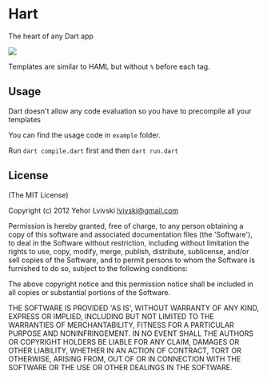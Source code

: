 # Hart
The heart of any Dart app

[![](https://drone.io/lvivski/hart/status.png)](https://drone.io/lvivski/hart/latest)

Templates are similar to HAML but without `%` before each tag.

## Usage
Dart doesn't allow any code evaluation so you have to precompile all your templates

You can find the usage code in `example` folder.

Run `dart compile.dart` first and then `dart run.dart`

## License

(The MIT License)

Copyright (c) 2012 Yehor Lvivski <lvivski@gmail.com>

Permission is hereby granted, free of charge, to any person obtaining
a copy of this software and associated documentation files (the
'Software'), to deal in the Software without restriction, including
without limitation the rights to use, copy, modify, merge, publish,
distribute, sublicense, and/or sell copies of the Software, and to
permit persons to whom the Software is furnished to do so, subject to
the following conditions:

The above copyright notice and this permission notice shall be
included in all copies or substantial portions of the Software.

THE SOFTWARE IS PROVIDED 'AS IS', WITHOUT WARRANTY OF ANY KIND,
EXPRESS OR IMPLIED, INCLUDING BUT NOT LIMITED TO THE WARRANTIES OF
MERCHANTABILITY, FITNESS FOR A PARTICULAR PURPOSE AND NONINFRINGEMENT.
IN NO EVENT SHALL THE AUTHORS OR COPYRIGHT HOLDERS BE LIABLE FOR ANY
CLAIM, DAMAGES OR OTHER LIABILITY, WHETHER IN AN ACTION OF CONTRACT,
TORT OR OTHERWISE, ARISING FROM, OUT OF OR IN CONNECTION WITH THE
SOFTWARE OR THE USE OR OTHER DEALINGS IN THE SOFTWARE.
